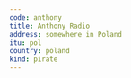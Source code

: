 ```yaml
---
code: anthony
title: Anthony Radio
address: somewhere in Poland
itu: pol
country: poland
kind: pirate
---
```

